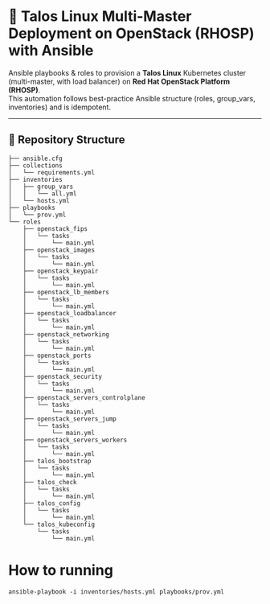 # 🚀 Talos Linux Multi-Master Deployment on OpenStack (RHOSP) with Ansible

Ansible playbooks & roles to provision a **Talos Linux** Kubernetes cluster (multi-master, with load balancer) on **Red Hat OpenStack Platform (RHOSP)**.  
This automation follows best-practice Ansible structure (roles, group_vars, inventories) and is idempotent.

---

## 📂 Repository Structure

```
├── ansible.cfg
├── collections
│   └── requirements.yml
├── inventories
│   ├── group_vars
│   │   └── all.yml
│   └── hosts.yml
├── playbooks
│   └── prov.yml
└── roles
    ├── openstack_fips
    │   └── tasks
    │       └── main.yml
    ├── openstack_images
    │   └── tasks
    │       └── main.yml
    ├── openstack_keypair
    │   └── tasks
    │       └── main.yml
    ├── openstack_lb_members
    │   └── tasks
    │       └── main.yml
    ├── openstack_loadbalancer
    │   └── tasks
    │       └── main.yml
    ├── openstack_networking
    │   └── tasks
    │       └── main.yml
    ├── openstack_ports
    │   └── tasks
    │       └── main.yml
    ├── openstack_security
    │   └── tasks
    │       └── main.yml
    ├── openstack_servers_controlplane
    │   └── tasks
    │       └── main.yml
    ├── openstack_servers_jump
    │   └── tasks
    │       └── main.yml
    ├── openstack_servers_workers
    │   └── tasks
    │       └── main.yml
    ├── talos_bootstrap
    │   └── tasks
    │       └── main.yml
    ├── talos_check
    │   └── tasks
    │       └── main.yml
    ├── talos_config
    │   └── tasks
    │       └── main.yml
    └── talos_kubeconfig
        └── tasks
            └── main.yml
```

# How to running
```
ansible-playbook -i inventories/hosts.yml playbooks/prov.yml
```